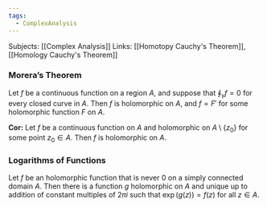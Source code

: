 ```yaml
---
tags:
  - ComplexAnalysis
---
```

Subjects: [[Complex Analysis]]
Links: [[Homotopy Cauchy's Theorem]], [[Homology Cauchy's Theorem]]
### Morera’s Theorem
Let $f$ be a continuous function on a region $A$, and suppose that $\oint_\gamma f =0$ for every closed curve in $A$. Then $f$ is holomorphic on $A$, and $f = F'$ for some holomorphic function $F$ on $A$.

**********Cor:********** Let $f$ be a continuous function on $A$ and holomorphic on $A\setminus \{ z_0\}$ for some point $z_0 \in A$. Then $f$ is holomorphic on $A$.

### Logarithms of Functions
Let $f$ be an holomorphic function that is never $0$ on a simply connected domain $A$. Then there is a function $g$ holomorphic on $A$ and unique up to addition of constant multiples of $2\pi i$ such that $\exp(g(z)) =f(z)$ for all $z \in A$.